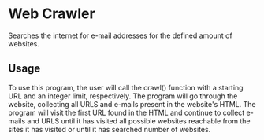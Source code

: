 # Web Crawler
Searches the internet for e-mail addresses for the defined amount of websites.

## Usage
To use this program, the user will call the crawl() function with a starting URL and an integer limit, respectively. The program will go through the website, collecting all URLS and e-mails present in the website's HTML. The program will visit the first URL found in the HTML and continue to collect e-mails and URLS until it has visited all possible websites reachable from the sites it has visited or until it has searched <limit> number of websites.
